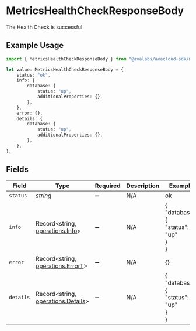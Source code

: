 # MetricsHealthCheckResponseBody

The Health Check is successful

## Example Usage

```typescript
import { MetricsHealthCheckResponseBody } from "@avalabs/avacloud-sdk/models/operations";

let value: MetricsHealthCheckResponseBody = {
    status: "ok",
    info: {
        database: {
            status: "up",
            additionalProperties: {},
        },
    },
    error: {},
    details: {
        database: {
            status: "up",
            additionalProperties: {},
        },
    },
};
```

## Fields

| Field                                                                    | Type                                                                     | Required                                                                 | Description                                                              | Example                                                                  |
| ------------------------------------------------------------------------ | ------------------------------------------------------------------------ | ------------------------------------------------------------------------ | ------------------------------------------------------------------------ | ------------------------------------------------------------------------ |
| `status`                                                                 | *string*                                                                 | :heavy_minus_sign:                                                       | N/A                                                                      | ok                                                                       |
| `info`                                                                   | Record<string, [operations.Info](../../models/operations/info.md)>       | :heavy_minus_sign:                                                       | N/A                                                                      | {<br/>"database": {<br/>"status": "up"<br/>}<br/>}                       |
| `error`                                                                  | Record<string, [operations.ErrorT](../../models/operations/errort.md)>   | :heavy_minus_sign:                                                       | N/A                                                                      | {}                                                                       |
| `details`                                                                | Record<string, [operations.Details](../../models/operations/details.md)> | :heavy_minus_sign:                                                       | N/A                                                                      | {<br/>"database": {<br/>"status": "up"<br/>}<br/>}                       |